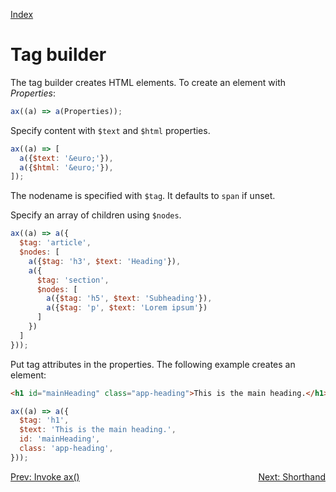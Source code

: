 <!--NAVIGATION-->
<a class="app-navigation" href="/docs/index.md">Index</a>
<!--MARKDOWN-->

Tag builder
===========

The tag builder creates HTML elements. To create an element with _Properties_:
~~~javascript
ax((a) => a(Properties));
~~~

Specify content with `$text` and `$html` properties.

<!--PLAYGROUND-->
~~~javascript
ax((a) => [
  a({$text: '&euro;'}),
  a({$html: '&euro;'}),
]);
~~~
<!--MARKDOWN-->

The nodename is specified with `$tag`. It defaults to `span` if unset.

Specify an array of children using `$nodes`.

<!--PLAYGROUND-->
~~~javascript
ax((a) => a({
  $tag: 'article',
  $nodes: [
    a({$tag: 'h3', $text: 'Heading'}),
    a({
      $tag: 'section',
      $nodes: [
        a({$tag: 'h5', $text: 'Subheading'}),
        a({$tag: 'p', $text: 'Lorem ipsum'})
      ]
    })
  ]
}));
~~~
<!--MARKDOWN-->

Put tag attributes in the properties. The following example creates an element:
~~~html
<h1 id="mainHeading" class="app-heading">This is the main heading.</h1>
~~~
<!--PLAYGROUND-->
~~~javascript
ax((a) => a({
  $tag: 'h1',
  $text: 'This is the main heading.',
  id: 'mainHeading',
  class: 'app-heading',
}));
~~~
<!--MARKDOWN-->

<!--NAVIGATION-->
<a class="app-navigation" href="/docs/tutorial/invoke_ax.md">Prev: Invoke ax()</a>
<a class="app-navigation" style="float: right;" href="/docs/tutorial/shorthand.md">Next: Shorthand</a>
